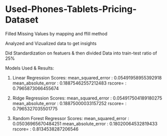 # Used-Phones-Tablets-Pricing-Dataset

Filled Missing Values by mapping and ffill method

Analyzed and Vizualized data to get insights

Did Standardization on featuers & then divided Data into train-test ratio of 25%

Models Used & Results:

1. Linear Regression
      Scores:
      mean_squared_error :  0.05491958955392918
      mean_absolute_error :  0.18875462557212483
      rscore= :  0.7965873066455674

2. Ridge Regression
      Scores:
      mean_squared_error :  0.054917504189180275
      mean_absolute_error :  0.18875000033157252
      rscore= :  0.7965327035501775
      
3. Random Forest Regressor
      Scores:
      mean_squared_error :  0.05036965670484251
      mean_absolute_error :  0.18020064532819433
      rscore= :  0.8134538287206546
